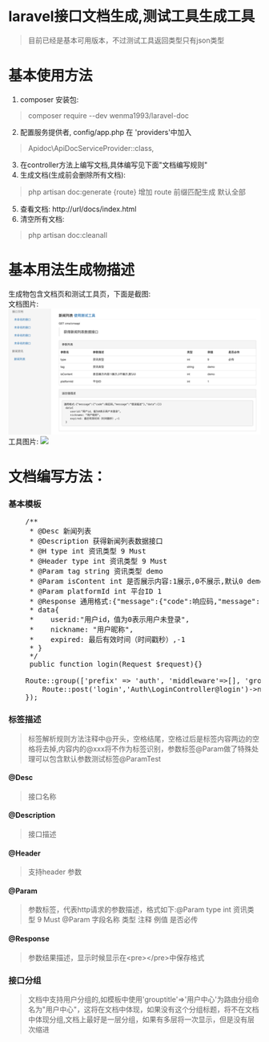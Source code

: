 # laravel接口文档生成,测试工具生成工具
> 目前已经是基本可用版本，不过测试工具返回类型只有json类型

# 基本使用方法
1. composer 安装包:
  > composer require --dev wenma1993/laravel-doc 
2. 配置服务提供者, config/app.php 在 'providers'中加入
  > Apidoc\ApiDocServiceProvider::class,
3. 在controller方法上编写文档,具体编写见下面"文档编写规则"
4. 生成文档(生成前会删除所有文档):
  > php artisan doc:generate {route}
  > 增加 route 前缀匹配生成 默认全部
5. 查看文档: http://url/docs/index.html
6. 清空所有文档:
  > php artisan doc:cleanall

# 基本用法生成物描述
生成物包含文档页和测试工具页，下面是截图:<br>
文档图片:
<img src="resources/example/doc.png"/>
工具图片:
<img src="resources/example/tool.png"/>

# 文档编写方法：
### 基本模板
<pre>
    /**
     * @Desc 新闻列表
     * @Description 获得新闻列表数据接口
     * @H type int 资讯类型 9 Must
     * @Header type int 资讯类型 9 Must
     * @Param tag string 资讯类型 demo
     * @Param isContent int 是否展示内容:1展示,0不展示,默认0 demo
     * @Param platformId int 平台ID 1
     * @Response 通用格式:{"message":{"code":响应码,"message":"错误描述"},"data":{}}
     * data{
     *    userid:"用户id，值为0表示用户未登录",
     *    nickname: "用户昵称",
     *    expired: 最后有效时间（时间戳秒）,-1
     * }
     */
     public function login(Request $request){}
</pre>
<pre>
    Route::group(['prefix' => 'auth', 'middleware'=>[], 'grouptitle'=>'用户中心'], function(){
        Route::post('login','Auth\LoginController@login')->name("auth.login");
    });
</pre>

### 标签描述
> 标签解析规则方法注释中@开头，空格结尾，空格过后是标签内容两边的空格将去掉,内容内的@xxx将不作为标签识别，参数标签@Param做了特殊处理可以包含默认参数测试标签@ParamTest
#### @Desc
> 接口名称
#### @Description
> 接口描述
#### @Header
> 支持header 参数 
#### @Param
> 参数标签，代表http请求的参数描述，格式如下:@Param type int 资讯类型 9 Must @Param 字段名称 类型 注释 例值 是否必传
#### @Response
> 参数结果描述，显示时候显示在\<pre\>\</pre\>中保存格式

### 接口分组
> 文档中支持用户分组的,如模板中使用'grouptitle'=>'用户中心'为路由分组命名为"用户中心"，这将在文档中体现，如果没有这个分组标题，将不在文档中体现分组,文档上最好是一层分组，如果有多层将一次显示，但是没有层次缩进